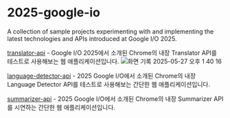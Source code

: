# 2025-google-io
A collection of sample projects experimenting with and implementing the latest technologies and APIs introduced at Google I/O 2025.

[translator-api](./translator-api/) - Google I/O 2025에서 소개된 Chrome의 내장 Translator API를 테스트로 사용해보는 웹 애플리케이션입니다.
![화면 기록 2025-05-27 오후 1 40 16](https://github.com/user-attachments/assets/abce62f3-33da-41b9-b113-019dc9be1b4a)


[language-detector-api](./language-detector-api/) - 2025 Google I/O에서 소개된 Chrome의 내장 Language Detector API를 테스트로 사용해보는 간단한 웹 애플리케이션입니다.

[summarizer-api](./summarizer-api/) - 2025 Google I/O에서 소개된 Chrome의 내장 Summarizer API를 시연하는 간단한 웹 애플리케이션입니다.
